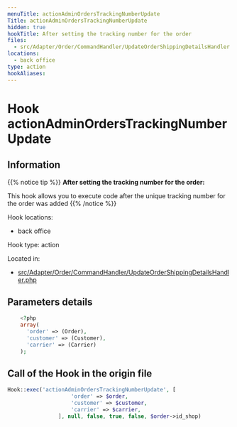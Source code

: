 ```yaml
---
menuTitle: actionAdminOrdersTrackingNumberUpdate
Title: actionAdminOrdersTrackingNumberUpdate
hidden: true
hookTitle: After setting the tracking number for the order
files:
  - src/Adapter/Order/CommandHandler/UpdateOrderShippingDetailsHandler.php
locations:
  - back office
type: action
hookAliases:
---
```


# Hook actionAdminOrdersTrackingNumberUpdate

## Information

{{% notice tip %}}
**After setting the tracking number for the order:** 

This hook allows you to execute code after the unique tracking number for the order was added
{{% /notice %}}

Hook locations: 
  - back office

Hook type: action

Located in: 
  - [src/Adapter/Order/CommandHandler/UpdateOrderShippingDetailsHandler.php](https://github.com/PrestaShop/PrestaShop/blob/8.0.x/src/Adapter/Order/CommandHandler/UpdateOrderShippingDetailsHandler.php)

## Parameters details

```php
    <?php
    array(
      'order' => (Order),
      'customer' => (Customer),
      'carrier' => (Carrier)
    );
```

## Call of the Hook in the origin file

```php
Hook::exec('actionAdminOrdersTrackingNumberUpdate', [
                    'order' => $order,
                    'customer' => $customer,
                    'carrier' => $carrier,
                ], null, false, true, false, $order->id_shop)
```